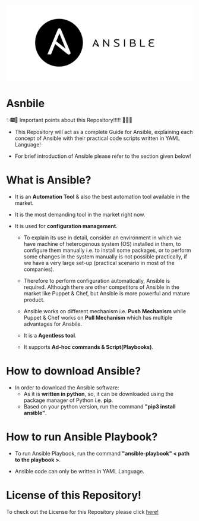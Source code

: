 ![Ansible](Images/ansible.png)

# Asnbile

:sparkles::fireworks::tada: Important points about this Repository!!!!! :tada::fireworks::sparkles:

- This Repository will act as a complete Guide for Ansible, explaining each concept of Ansible with their practical code scripts written in YAML Language!

- For brief introduction of Ansible please refer to the section given below!

# What is Ansible?

- It is an **Automation Tool** & also the best automation tool available in the market.

- It is the most demanding tool in the market right now.

- It is used for **configuration management**.
  * To explain its use in detail, consider an environment in which we have machine of heterogenous system (OS) installed in them, to configure them manually i.e. to install some packages, or to perform some changes in the system manually is not possible practically, if we have a very large set-up (practical scenario in most of the companies). 

  * Therefore to perform configuration automatically, Ansible is required. Although there are other competitors of Ansible in the market like Puppet & Chef, but Ansible is more powerful and mature product.

  * Ansible works on different mechanism i.e. **Push Mechanism** while Puppet & Chef works on **Pull Mechanism** which has multiple advantages for Ansbile.

  * It is a **Agentless tool**.
  
  * It supports **Ad-hoc commands & Script(Playbooks)**.


# How to download Ansible?
- In order to download the Ansible software:
  * As it is **written in python**, so, it can be downloaded using the package manager of Python i.e. **pip**.
  * Based on your python version, run the command **"pip3 install ansible"**.

# How to run Ansible Playbook?
- To run Ansible Playbook, run the command **"ansible-playbook" < path to the playbook >**.

- Ansible code can only be written in YAML Language.

# License of this Repository!
To check out the License for this Repository please click [here!](LICENSE)
